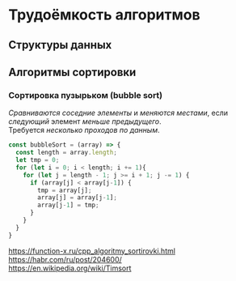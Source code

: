 # Трудоёмкость алгоритмов

## Структуры данных

## Алгоритмы сортировки

### Сортировка пузырьком (bubble sort)

*Cравниваются соседние элементы* и *меняются местами*, если *следующий* элемент *меньше предыдущего*.  
Требуется *несколько проходов по данным*.

```js
const bubbleSort = (array) => {
  const length = array.length;
  let tmp = 0;
  for (let i = 0; i < length; i += 1){
    for (let j = length - 1; j >= i + 1; j -= 1) {
      if (array[j] < array[j-1]) {
        tmp = array[j];
        array[j] = array[j-1];
        array[j-1] = tmp;
      }
    }
  }
}
```

https://function-x.ru/cpp_algoritmy_sortirovki.html  
https://habr.com/ru/post/204600/  
https://en.wikipedia.org/wiki/Timsort  

